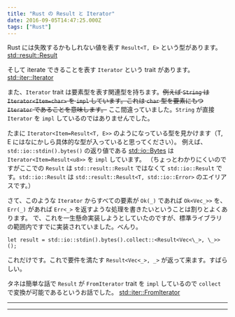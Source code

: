 ```yaml
---
title: "Rust の Result と Iterator"
date: 2016-09-05T14:47:25.000Z
tags: ["Rust"]
---
```


Rust には失敗するかもしれない値を表す `Result<T, E>` という型があります。
[std::result::Result](https://doc.rust-lang.org/std/result/enum.Result.html)

そして iterate できることを表す `Iterator` という trait があります。
[std::iter::Iterator](https://doc.rust-lang.org/std/iter/trait.Iterator.html)

また、`Iterator` trait は要素型を表す関連型を持ちます。~~例えば `String` は `Iterator<Item=char>` を `impl` しています。これは `char` 型を要素にもつ `Iterator` であることを意味します。~~
ここ間違っていました。`String` が直接 `Iterator` を `impl` しているのではありませんでした。

たまに `Iterator<Item=Result<T, E>>` のようになっている型を見かけます（T, E にはなにかしら具体的な型が入っていると思ってください）。
例えば、`std::io::stdin().bytes()` の返り値である [std::io::Bytes](https://doc.rust-lang.org/stable/std/io/struct.Bytes.html) は `Iterator<Item=Result<u8>>` を `impl` しています。
（ちょっとわかりにくいのですがここでの `Result` は `std::result::Result` ではなくて `std::io::Result` です。`std::io::Result` は `std::result::Result<T, std::io::Error>` のエイリアスです。）

さて、このような `Iterator` からすべての要素が `Ok(_)` であれば `Ok<Vec_>>` を、`Err(_)` があれば `Err<_>` を返すような処理を書きたいということは割りとよくあります。
で、これを一生懸命実装しようとしていたのですが、標準ライブラリの範囲内ですでに実装されていました。べんり。

```
let result = std::io::stdin().bytes().collect::<Result<Vec<\_>, \_>>();

```

これだけです。これで要件を満たす `Result<Vec<_>, _>` が返って来ます。すばらしい。

タネは簡単な話で `Result` が `FromIterator` trait を `impl` しているので `collect` で変換が可能であるというお話でした。
[std::iter::FromIterator](https://doc.rust-lang.org/stable/std/iter/trait.FromIterator.html)

---

---

